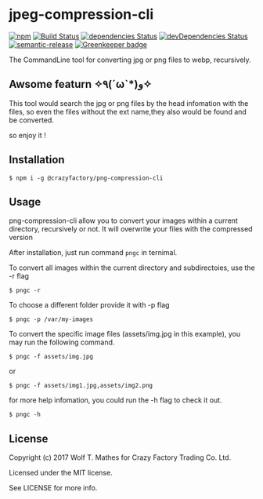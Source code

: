 # jpeg-compression-cli

[![npm](https://img.shields.io/npm/v/@crazyfactory/png-compression-cli.svg)](http://www.npmjs.com/package/@crazyfactory/png-compression-cli)
[![Build Status](https://travis-ci.org/crazyfactory/png-compression-cli.svg?branch=master)](https://travis-ci.org/crazyfactory/png-compression-cli)
[![dependencies Status](https://david-dm.org/crazyfactory/png-compression-cli/status.svg)](https://david-dm.org/crazyfactory/png-compression-cli)
[![devDependencies Status](https://david-dm.org/crazyfactory/png-compression-cli/dev-status.svg)](https://david-dm.org/crazyfactory/png-compression-cli?type=dev)
[![semantic-release](https://img.shields.io/badge/%20%20%F0%9F%93%A6%F0%9F%9A%80-semantic--release-e10079.svg)](https://github.com/semantic-release/semantic-release)
[![Greenkeeper badge](https://badges.greenkeeper.io/crazyfactory/png-compression-cli.svg)](https://greenkeeper.io/)

The CommandLine tool for converting jpg or png files to webp, recursively.

## Awsome featurn ✧٩(ˊωˋ*)و✧
This tool would search the jpg or png files by the head infomation with the files, so even the files without the ext name,they also would be found and be converted.

so enjoy it !

## Installation

    $ npm i -g @crazyfactory/png-compression-cli

## Usage

png-compression-cli allow you to convert your images within a current directory, recursively or not. It will overwrite your files with the compressed version 

After installation, just run command `pngc` in ternimal.

To convert all images within the current directory and subdirectoies, use the -r flag

    $ pngc -r
    
To choose a different folder provide it with -p flag

    $ pngc -p /var/my-images

To convert the specific image files (assets/img.jpg in this example), you may run the following command.

    $ pngc -f assets/img.jpg
    
or

    $ pngc -f assets/img1.jpg,assets/img2.png

for more help infomation, you could run the -h flag to check it out.

    $ pngc -h

## License

Copyright (c) 2017 Wolf T. Mathes for Crazy Factory Trading Co. Ltd.

Licensed under the MIT license.

See LICENSE for more info.
